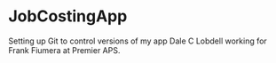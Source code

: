 # JobCostingApp
Setting up Git to control versions of my app
Dale C Lobdell working for Frank Fiumera at Premier APS.
